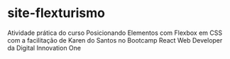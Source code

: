 # site-flexturismo
Atividade prática do curso Posicionando Elementos com Flexbox em CSS com a facilitação de Karen do Santos no Bootcamp React Web Developer da Digital Innovation One
